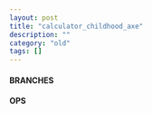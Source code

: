 ```yaml
---
layout: post
title: "calculator_childhood_axe"
description: ""
category: "old"
tags: []
---
```



#### BRANCHES

#### OPS
